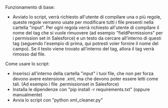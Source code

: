 Funzionamento di base:
- Avviato lo script, verrà richiesto all'utente di compilare una o più regole, queste regole verranno usate per modificare tutti i file presenti nella cartella "input". Per ogni regola verrà richiesto all'utente di compilare il nome del tag che si vuole rimuovere (ad esempio "fieldPermissions" per i permission set in Salesforce) e un testo da cercare all'interno di questi tag (seguendo l'esempio di prima, qui potresti voler fornire il nome del campo). Se il testo viene trovato all'interno del tag, allora il tag verrà rimosso dal file.


Come usare lo script:
- Inserisci all'interno della cartella "input" i tuoi file, che non per forza devono avere estensione .xml, ma che devono poter essere letti come tali. (Ad esempio i file .permissionset in Salesforce)
- Installa le dipendenze con "pip install -r requirements.txt" (oppure manualmente)
- Avvia lo script con "python xml_cleaner.py"
